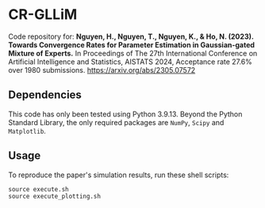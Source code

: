 # CR-GLLiM

Code repository for: **Nguyen, H., Nguyen, T., Nguyen, K., & Ho, N. (2023). Towards Convergence Rates for Parameter Estimation in Gaussian-gated Mixture of Experts.** In Proceedings of The 27th International Conference on Artificial Intelligence and Statistics, AISTATS 2024, Acceptance rate 27.6% over 1980 submissions. https://arxiv.org/abs/2305.07572

## Dependencies 
This code has only been tested using Python 3.9.13. Beyond the Python Standard Library, the only required packages are `NumPy`, `Scipy` and `Matplotlib`.

## Usage 
To reproduce the paper's simulation results, run these shell scripts:
```{python}
source execute.sh
source execute_plotting.sh
```
